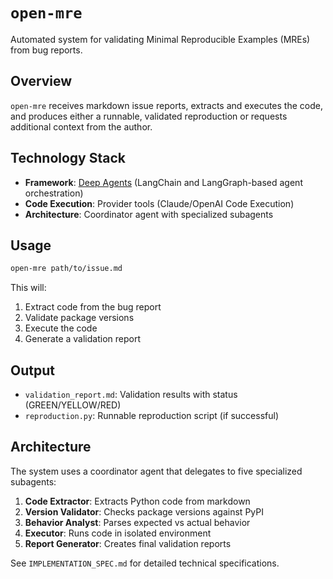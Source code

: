 # `open-mre`

Automated system for validating Minimal Reproducible Examples (MREs) from bug reports.

## Overview

`open-mre` receives markdown issue reports, extracts and executes the code, and produces either a runnable, validated reproduction or requests additional context from the author.

## Technology Stack

- **Framework**: [Deep Agents](https://github.com/langchain-ai/deepagents) (LangChain and LangGraph-based agent orchestration)
- **Code Execution**: Provider tools (Claude/OpenAI Code Execution)
- **Architecture**: Coordinator agent with specialized subagents

## Usage

```bash
open-mre path/to/issue.md
```

This will:

1. Extract code from the bug report
2. Validate package versions
3. Execute the code
4. Generate a validation report

## Output

- `validation_report.md`: Validation results with status (GREEN/YELLOW/RED)
- `reproduction.py`: Runnable reproduction script (if successful)

## Architecture

The system uses a coordinator agent that delegates to five specialized subagents:

1. **Code Extractor**: Extracts Python code from markdown
2. **Version Validator**: Checks package versions against PyPI
3. **Behavior Analyst**: Parses expected vs actual behavior
4. **Executor**: Runs code in isolated environment
5. **Report Generator**: Creates final validation reports

See `IMPLEMENTATION_SPEC.md` for detailed technical specifications.
